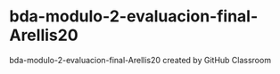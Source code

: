 # bda-modulo-2-evaluacion-final-Arellis20
bda-modulo-2-evaluacion-final-Arellis20 created by GitHub Classroom
